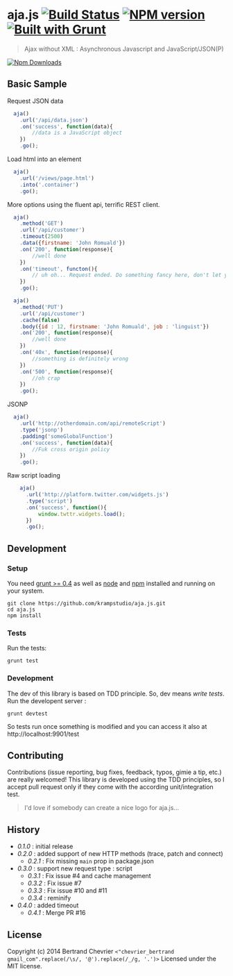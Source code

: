 aja.js  [![Build Status](https://travis-ci.org/krampstudio/aja.js.png)](https://travis-ci.org/krampstudio/aja.js) [![NPM version](https://badge.fury.io/js/aja.png)](http://badge.fury.io/js/aja) [![Built with Grunt](https://cdn.gruntjs.com/builtwith.png)](http://gruntjs.com/)
======
> Ajax without XML : Asynchronous Javascript and JavaScript/JSON(P)

[![Npm Downloads](https://nodei.co/npm/aja.png?downloads=true&stars=true)](https://nodei.co/npm/aja.png?downloads=true&stars=true)

## Basic Sample

Request JSON data

```javascript
  aja()
    .url('/api/data.json')
    .on('success', function(data){
        //data is a JavaScript object
    })
    .go();
```

Load html into an element

```javascript
  aja()
    .url('/views/page.html')
    .into('.container')
    .go();
```

More options using the fluent api, terrific REST client.

```javascript
  aja()
    .method('GET')
    .url('/api/customer')
    .timeout(2500)
    .data({firstname: 'John Romuald'})
    .on('200', function(response){
        //well done
    })
    .on('timeout', functon(){
        // uh oh... Request ended. Do something fancy here, don't let your user wait forever!
    })
    .go();

  aja()
    .method('PUT')
    .url('/api/customer')
    .cache(false)
    .body({id : 12, firstname: 'John Romuald', job : 'linguist'})
    .on('200', function(response){
        //well done
    })
    .on('40x', function(response){
        //something is definitely wrong
    })
    .on('500', function(response){
        //oh crap
    })
    .go();
```

JSONP

```javascript
  aja()
    .url('http://otherdomain.com/api/remoteScript')
    .type('jsonp')
    .padding('someGlobalFunction')
    .on('success', function(data){
        //Fuk cross origin policy
    })
    .go();
```

Raw script loading

```javascript
    aja()
      .url('http://platform.twitter.com/widgets.js')
      .type('script')
      .on('success', function(){
          window.twttr.widgets.load();
      })
      .go();
```

## Development

### Setup

You need [grunt >= 0.4][grunt] as well as [node] and [npm] installed and running on your system.

```
git clone https://github.com/krampstudio/aja.js.git
cd aja.js
npm install
```

### Tests

Run the tests:

```
grunt test
```

### Development

The dev of this library is based on TDD principle. So, dev means *write tests*. Run the developent server :

```
grunt devtest
```

So tests run once something is modified and you can access it also at http://localhost:9901/test

## Contributing

Contributions (issue reporting, bug fixes, feedback, typos, gimie a tip, etc.) are really welcomed!
This library is developed using the TDD principles, so I accept pull request only if they come with the according unit/integration test.

> I'd love if somebody can create a nice logo for aja.js...

## History

 - _0.1.0_ : initial release
 - _0.2.0_ : added support of new HTTP methods (trace, patch and connect)
   - _0.2.1_ : Fix missing  `main` prop in package.json
 - _0.3.0_ : support new request type : script
   - _0.3.1_ : Fix issue #4 and cache management
   - _0.3.2_ : Fix issue #7
   - _0.3.3_ : Fix issue #10 and #11
   - _0.3.4_ : reminify
 - _0.4.0_ : added timeout
   - _0.4.1_ : Merge PR #16

## License

Copyright (c) 2014 Bertrand Chevrier `<"chevrier_bertrand gmail_com".replace(/\s/, '@').replace(/_/g, '.')>`
Licensed under the MIT license.


[grunt]: https://gruntjs.com
[node]: http://nodejs.org
[npm]: http://npmjs.org
